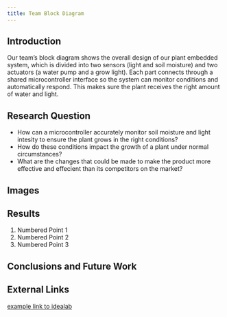 ```yaml
---
title: Team Block Diagram
---
```


## Introduction

Our team’s block diagram shows the overall design of our plant embedded system, which is divided into two sensors (light and soil moisture) and two actuators (a water pump and a grow light). Each part connects through a shared microcontroller interface so the system can monitor conditions and automatically respond. This makes sure the plant receives the right amount of water and light.

## Research Question

* How can a microcontroller accurately monitor soil moisture and light intesity to ensure the plant grows in the right conditions?
* How do these conditions impact the growth of a plant under normal circumstances?
* What are the changes that could be made to make the product more effective and effecient than its competitors on the market?

## Images




## Results

1. Numbered Point 1
1. Numbered Point 2
1. Numbered Point 3

## Conclusions and Future Work

## External Links

[example link to idealab](https://idealab.asu.edu)